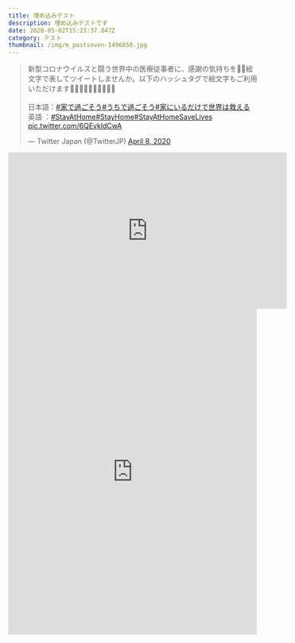 ```yaml
---
title: 埋め込みテスト
description: 埋め込みテストです
date: 2020-05-02T15:23:37.847Z
category: テスト
thumbnail: /img/m_postseven-1496850.jpg
---
```

<blockquote class="twitter-tweet"><p lang="ja" dir="ltr">新型コロナウイルスと闘う世界中の医療従事者に、感謝の気持ちを👏🏻絵文字で表してツイートしませんか。以下のハッシュタグで絵文字もご利用いただけます👏🏻👩🏻‍⚕️🧑🏻‍⚕️👏🏻<br><br>日本語：<a href="https://twitter.com/hashtag/%E5%AE%B6%E3%81%A7%E9%81%8E%E3%81%94%E3%81%9D%E3%81%86?src=hash&amp;ref_src=twsrc%5Etfw">#家で過ごそう</a><a href="https://twitter.com/hashtag/%E3%81%86%E3%81%A1%E3%81%A7%E9%81%8E%E3%81%94%E3%81%9D%E3%81%86?src=hash&amp;ref_src=twsrc%5Etfw">#うちで過ごそう</a><a href="https://twitter.com/hashtag/%E5%AE%B6%E3%81%AB%E3%81%84%E3%82%8B%E3%81%A0%E3%81%91%E3%81%A7%E4%B8%96%E7%95%8C%E3%81%AF%E6%95%91%E3%81%88%E3%82%8B?src=hash&amp;ref_src=twsrc%5Etfw">#家にいるだけで世界は救える</a> <br>英語 ：<a href="https://twitter.com/hashtag/StayAtHome?src=hash&amp;ref_src=twsrc%5Etfw">#StayAtHome</a><a href="https://twitter.com/hashtag/StayHome?src=hash&amp;ref_src=twsrc%5Etfw">#StayHome</a><a href="https://twitter.com/hashtag/StayAtHomeSaveLives?src=hash&amp;ref_src=twsrc%5Etfw">#StayAtHomeSaveLives</a> <a href="https://t.co/6QEvkldCwA">pic.twitter.com/6QEvkldCwA</a></p>&mdash; Twitter Japan (@TwitterJP) <a href="https://twitter.com/TwitterJP/status/1247723409686974464?ref_src=twsrc%5Etfw">April 8, 2020</a></blockquote> <script async src="https://platform.twitter.com/widgets.js" charset="utf-8"></script>

<iframe width="560" height="315" src="https://www.youtube.com/embed/9j6W41uTJKc" frameborder="0" allow="accelerometer; autoplay; encrypted-media; gyroscope; picture-in-picture" allowfullscreen></iframe>

<iframe src="https://www.facebook.com/plugins/post.php?href=https%3A%2F%2Fwww.facebook.com%2Fjarujarujp%2Fposts%2F827891030658241%3A0&width=500" width="500" height="656" style="border:none;overflow:hidden" scrolling="no" frameborder="0" allowTransparency="true" allow="encrypted-media"></iframe>

